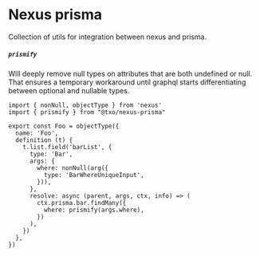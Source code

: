 # Nexus prisma #

Collection of utils for integration between nexus and prisma.

##### `prismify`

Will deeply remove null types on attributes that are both undefined or null. That ensures a temporary workaround until graphql starts differentiating between optional and nullable types.

```
import { nonNull, objectType } from 'nexus'
import { prismify } from "@txo/nexus-prisma"

export const Foo = objectType({
  name: 'Foo',
  definition (t) {
    t.list.field('barList', {
      type: 'Bar',
      args: {
        where: nonNull(arg({
          type: 'BarWhereUniqueInput',
        })),
      },
      resolve: async (parent, args, ctx, info) => (
        ctx.prisma.bar.findMany({
          where: prismify(args.where),
        })
      ),
    })
  },
})
```
